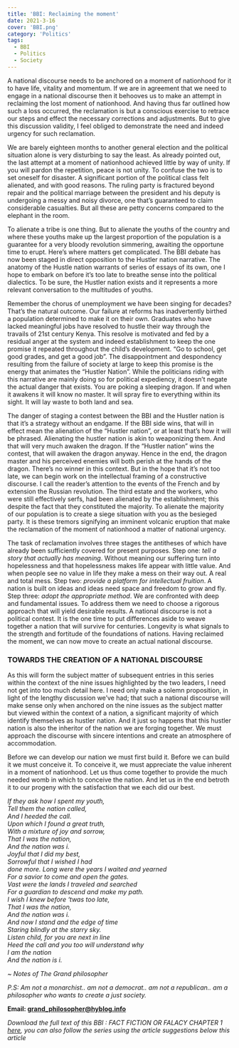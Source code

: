 ```yaml
---
title: 'BBI: Reclaiming the moment'
date: 2021-3-16
cover: 'BBI.png'
category: 'Politics'
tags:
  - BBI
  - Politics
  - Society
---
```


A national discourse needs to be anchored on a moment of nationhood for it to have life, vitality and momentum. If we are in agreement that we need to engage in a national discourse then it behooves us to make an attempt in reclaiming the lost moment of nationhood. And having thus far outlined how such a loss occurred, the reclamation is but a conscious exercise to retrace our steps and effect the necessary corrections and adjustments. But to give this discussion validity, I feel obliged to demonstrate the need and indeed urgency for such reclamation.

We are barely eighteen months to another general election and the political situation alone is very disturbing to say the least. As already pointed out, the last attempt at a moment of nationhood achieved little by way of unity. If you will pardon the repetition, peace is not unity. To confuse the two is to set oneself for disaster. A significant portion of the political class felt alienated, and with good reasons. The ruling party is fractured beyond repair and the political marriage between the president and his deputy is undergoing a messy and noisy divorce, one that’s guaranteed to claim considerable casualties. But all these are petty concerns compared to the elephant in the room.

To alienate a tribe is one thing. But to alienate the youths of the country and where these youths make up the largest proportion of the population is a guarantee for a very bloody revolution simmering, awaiting the opportune time to erupt. Here’s where matters get complicated. The BBI debate has now been staged in direct opposition to the Hustler nation narrative. The anatomy of the Hustle nation warrants of series of essays of its own, one I hope to embark on before it’s too late to breathe sense into the political dialectics. To be sure, the Hustler nation exists and it represents a more relevant conversation to the multitudes of youths.

Remember the chorus of unemployment we have been singing for decades? That’s the natural outcome. Our failure at reforms has inadvertently birthed a population determined to make it on their own. Graduates who have lacked meaningful jobs have resolved to hustle their way through the travails of 21st century Kenya. This resolve is motivated and fed by a residual anger at the system and indeed establishment to keep the one promise it repeated throughout the child’s development. “Go to school, get good grades, and get a good job”. The disappointment and despondency resulting from the failure of society at large to keep this promise is the energy that animates the “Hustler Nation”. While the politicians riding with this narrative are mainly doing so for political expediency, it doesn’t negate the actual danger that exists. You are poking a sleeping dragon. If and when it awakens it will know no master. It will spray fire to everything within its sight. It will lay waste to both land and sea.

The danger of staging a contest between the BBI and the Hustler nation is that it’s a strategy without an endgame. If the BBI side wins, that will in effect mean the alienation of the “Hustler nation”, or at least that’s how it will be phrased. Alienating the hustler nation is akin to weaponizing them. And that will very much awaken the dragon. If the “Hustler nation” wins the contest, that will awaken the dragon anyway. Hence in the end, the dragon master and his perceived enemies will both perish at the hands of the dragon. There’s no winner in this context. But in the hope that it’s not too late, we can begin work on the intellectual framing of a constructive discourse. I call the reader’s attention to the events of the French and by extension the Russian revolution. The third estate and the workers, who were still effectively serfs, had been alienated by the establishment; this despite the fact that they constituted the majority. To alienate the majority of our population is to create a siege situation with you as the besieged party.
It is these tremors signifying an imminent volcanic eruption that make the reclamation of the moment of nationhood a matter of national urgency.

The task of reclamation involves three stages the antitheses of which have already been sufficiently covered for present purposes. Step one: _tell a story that actually has meaning_. Without meaning our suffering turn into hopelessness and that hopelessness makes life appear with little value. And when people see no value in life they make a mess on their way out. A real and total mess. Step two: _provide a platform for intellectual fruition_. A nation is built on ideas and ideas need space and freedom to grow and fly. Step three: _adopt the appropriate method_. We are confronted with deep and fundamental issues. To address them we need to choose a rigorous approach that will yield desirable results. A national discourse is not a political contest. It is the one time to put differences aside to weave together a nation that will survive for centuries. Longevity is what signals to the strength and fortitude of the foundations of nations.
Having reclaimed the moment, we can now move to create an actual national discourse.

### TOWARDS THE CREATION OF A NATIONAL DISCOURSE

As this will form the subject matter of subsequent entries in this series within the context of the nine issues highlighted by the two leaders, I need not get into too much detail here. I need only make a solemn proposition, in light of the lengthy discussion we’ve had; that such a national discourse will make sense only when anchored on the nine issues as the subject matter but viewed within the context of a nation, a significant majority of which identify themselves as hustler nation. And it just so happens that this hustler nation is also the inheritor of the nation we are forging together. We must approach the discourse with sincere intentions and create an atmosphere of accommodation.

Before we can develop our nation we must first build it. Before we can build it we must conceive it. To conceive it, we must appreciate the value inherent in a moment of nationhood. Let us thus come together to provide the much needed womb in which to conceive the nation. And let us in the end betroth it to our progeny with the satisfaction that we each did our best.

<p><em>If they ask how I spent my youth,<br> 
Tell them the nation called,<br>
And I heeded the call.<br>
Upon which I found a great truth, <br>
With a mixture of joy and sorrow,<br>
That I was the nation,<br>
And the nation was i.<br>
Joyful that I did my best,<br>
Sorrowful that I wished I had <br>done more.
Long were the years I waited and yearned<br>
For a savior to come and open the gates.<br>
Vast were the lands I traveled and searched<br>
For a guardian to descend and make my path.<br>
I wish I knew before ‘twas too late, <br>
That I was the nation, <br>
And the nation was i. <br>
And now I stand and the edge of time<br>
Staring blindly at the starry sky.<br>
Listen child, for you are next in line<br>
Heed the call and you too will understand why<br>
I am the nation <br>
And the nation is i.</em></p>

_~ Notes of The Grand philosopher_

_P.S: Am not a monarchist.. am not a democrat.. am not a republican.. am a philosopher who wants to create a just society._

**Email: [grand_philosopher@hyblog.info](mailto:grand_philosopher@hyblog.info)**

_Download the full text of this BBI : FACT FICTION OR FALACY CHAPTER 1 <a href="/assets/BBI-Fact-Fiction-or-Falacy-chapter-1.docx" download="BBI-FACT-FICTION-OR-FALACY-Chapter-1">here</a>, you can also follow the series using the article suggestions below this article_
